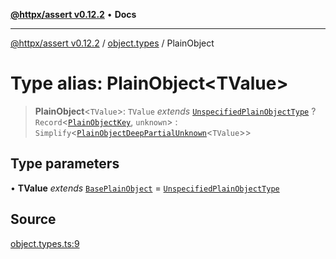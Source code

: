 [**@httpx/assert v0.12.2**](../../README.md) • **Docs**

***

[@httpx/assert v0.12.2](../../README.md) / [object.types](../README.md) / PlainObject

# Type alias: PlainObject\<TValue\>

> **PlainObject**\<`TValue`\>: `TValue` *extends* [`UnspecifiedPlainObjectType`](../../object.internal.types/type-aliases/UnspecifiedPlainObjectType.md) ? `Record`\<[`PlainObjectKey`](../../object.internal.types/type-aliases/PlainObjectKey.md), `unknown`\> : `Simplify`\<[`PlainObjectDeepPartialUnknown`](../../object.internal.types/type-aliases/PlainObjectDeepPartialUnknown.md)\<`TValue`\>\>

## Type parameters

• **TValue** *extends* [`BasePlainObject`](../../object.internal.types/type-aliases/BasePlainObject.md) = [`UnspecifiedPlainObjectType`](../../object.internal.types/type-aliases/UnspecifiedPlainObjectType.md)

## Source

[object.types.ts:9](https://github.com/belgattitude/httpx/blob/736f60a5e7cab55c1cdb451c3a30a47ad2eca5ed/packages/assert/src/object.types.ts#L9)
